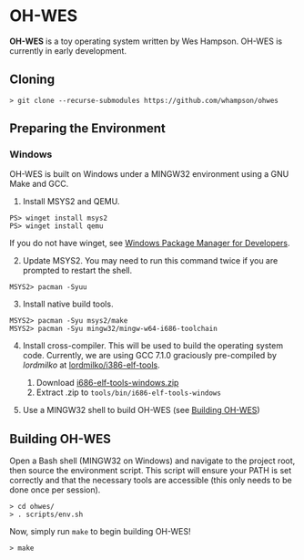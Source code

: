 # OH-WES
**OH-WES** is a toy operating system written by Wes Hampson. OH-WES is currently
in early development.

## Cloning
```
> git clone --recurse-submodules https://github.com/whampson/ohwes
```

## Preparing the Environment
### Windows
OH-WES is built on Windows under a MINGW32 environment using a GNU Make and GCC.

1. Install MSYS2 and QEMU.
```
PS> winget install msys2
PS> winget install qemu
```
If you do not have winget, see [Windows Package Manager for Developers](https://learn.microsoft.com/en-us/windows/package-manager/#windows-package-manager-for-developers).

2. Update MSYS2. You may need to run this command twice if you are prompted to
restart the shell.
```
MSYS2> pacman -Syuu
```

3. Install native build tools.
```
MSYS2> pacman -Syu msys2/make
MSYS2> pacman -Syu mingw32/mingw-w64-i686-toolchain
```

4. Install cross-compiler. This will be used to build the operating system code. Currently, we are using GCC 7.1.0 graciously pre-compiled by *lordmilko* at [lordmilko/i386-elf-tools](https://github.com/lordmilko/i686-elf-tools).
    1. Download [i686-elf-tools-windows.zip](https://github.com/lordmilko/i686-elf-tools/releases/download/7.1.0/i686-elf-tools-windows.zip)
    2. Extract .zip to `tools/bin/i686-elf-tools-windows`

5. Use a MINGW32 shell to build OH-WES (see [Building OH-WES](#building-oh-wes))

## Building OH-WES
Open a Bash shell (MINGW32 on Windows) and navigate to the project root, then
source the environment script. This script will ensure your PATH is set
correctly and that the necessary tools are accessible (this only needs to be
done once per session).
```
> cd ohwes/
> . scripts/env.sh
```

Now, simply run `make` to begin building OH-WES!
```
> make
```

